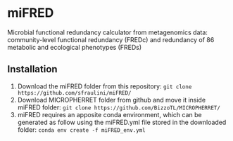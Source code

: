 # miFRED
Microbial functional redundancy calculator from metagenomics data: community-level functional redundancy (FREDc) and redundancy of 86 metabolic and ecological phenotypes (FREDs)

## **Installation**
1. Download the miFRED folder from this repository:
  ```git clone https://github.com/sfraulini/miFRED/```
2. Download MICROPHERRET folder from github and move it inside miFRED folder:
  ```git clone https://github.com/BizzoTL/MICROPHERRET/```
3. miFRED requires an apposite conda environment, which can be generated as follow using the miFRED.yml file stored in the downloaded folder:
  ```conda env create -f miFRED_env.yml```
